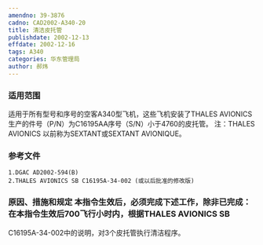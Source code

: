 ```yaml
---
amendno: 39-3876
cadno: CAD2002-A340-20
title: 清洁皮托管
publishdate: 2002-12-13
effdate: 2002-12-16
tags: A340
categories: 华东管理局
author: 郝炜
---
```


### 适用范围 
适用于所有型号和序号的空客A340型飞机，这些飞机安装了THALES AVIONICS生产的件号（P/N）为C16195AA序号（S/N）小于4760的皮托管。
注：THALES AVIONICS 以前称为SEXTANT或SEXTANT AVIONIQUE。

<!--more-->
### 参考文件
    1.DGAC AD2002-594(B) 
    2.THALES AVIONICS SB C16195A-34-002 (或以后批准的修改版) 

### 原因、措施和规定     本指令生效后，必须完成下述工作，除非已完成：     在本指令生效后700飞行小时内，根据THALES AVIONICS SB 
C16195A-34-002中的说明，对3个皮托管执行清洁程序。
